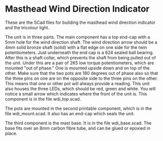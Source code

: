 Masthead Wind Direction Indicator
=================================

These are the SCad files for building the masthead wind direction
indicator and the tricolour light.

The unit is in three parts. The main component has a top end-cap with a
5mm hole for the wind direction shaft. The wind direction arrow should
be a 4mm solid bronze shaft (solid) with a flat edge on one side for
the twin potentiometers. Just underneath the end cap is a 624 sealed
ball bearing. After this is a shaft collar, which prevents the shaft
from being pulled out of the unit. Under this are a pair of 2K5 low
torque potentiometers, which are mounted "out of phase." One is mounted
upside down and on top of the other. Make sure that the two pots are
180 degrees out of phase also so that the three pins on one are on the
opposite side to the three pins on the other. This means that one or
other pot will always provide a reading. This unit also houses the three
LEDs, which should be red, green and white. You will notice a small
arrow which indicates where the front of the unit is. This component is in
the file wdi_top.scad.

The pots are mounted in the second printable component, which is in
the file wdi_mount.scad. It also has an end-cap which seals the unit.

The third component is the mast base. It is in the file wdi_base.scad. The
base fits over an 8mm carbon fibre tube, and can be glued or epoxied
in place.
